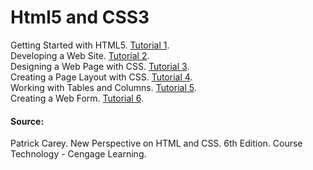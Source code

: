 # Html5 and CSS3

Getting Started with HTML5. [Tutorial 1](https://github.com/oliver507/html-and-css-basic/tree/getting_started).<br />
Developing a Web Site. [Tutorial 2](https://github.com/oliver507/html-and-css-basic/tree/devsites).<br />
Designing a Web Page with CSS. [Tutorial 3](https://github.com/oliver507/html-and-css-basic/tree/start_css).<br />
Creating a Page Layout with CSS. [Tutorial 4](https://github.com/oliver507/html-and-css-basic/tree/layout_css).<br />
Working with Tables and Columns. [Tutorial 5](https://github.com/oliver507/html-and-css-basic/tree/tables). <br />
Creating a Web Form. [Tutorial 6](https://github.com/oliver507/html-and-css-basic/tree/forms). <br />

#### Source:
Patrick Carey. New Perspective on HTML and CSS. 6th Edition. Course Technology - Cengage Learning.


